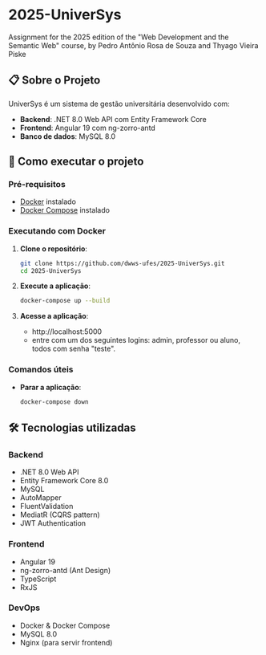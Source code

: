 # 2025-UniverSys

Assignment for the 2025 edition of the "Web Development and the Semantic Web" course, by Pedro Antônio Rosa de Souza and Thyago Vieira Piske

## 📋 Sobre o Projeto

UniverSys é um sistema de gestão universitária desenvolvido com:
- **Backend**: .NET 8.0 Web API com Entity Framework Core
- **Frontend**: Angular 19 com ng-zorro-antd
- **Banco de dados**: MySQL 8.0

## 🚀 Como executar o projeto

### Pré-requisitos
- [Docker](https://www.docker.com/get-started) instalado
- [Docker Compose](https://docs.docker.com/compose/install/) instalado

### Executando com Docker

1. **Clone o repositório**:
   ```bash
   git clone https://github.com/dwws-ufes/2025-UniverSys.git
   cd 2025-UniverSys
   ```

2. **Execute a aplicação**:
   ```bash
   docker-compose up --build
   ```

3. **Acesse a aplicação**:
   - http://localhost:5000
   - entre com um dos seguintes logins: admin, professor ou aluno, todos com senha "teste". 
   

### Comandos úteis

- **Parar a aplicação**:
  ```bash
  docker-compose down
  ```

## 🛠️ Tecnologias utilizadas

### Backend
- .NET 8.0 Web API
- Entity Framework Core 8.0
- MySQL
- AutoMapper
- FluentValidation
- MediatR (CQRS pattern)
- JWT Authentication

### Frontend
- Angular 19
- ng-zorro-antd (Ant Design)
- TypeScript
- RxJS

### DevOps
- Docker & Docker Compose
- MySQL 8.0
- Nginx (para servir frontend)
